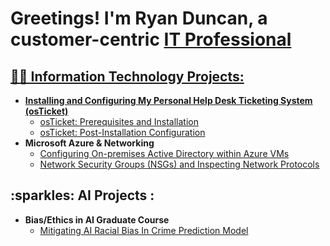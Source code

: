 <h1>Greetings! I'm Ryan Duncan, a customer-centric <a href="https://linkedin.com/in/ryanduncan2797"> IT Professional</h1>

<h2>👨‍💻 Information Technology Projects:</h2>

- <b>Installing and Configuring My Personal Help Desk Ticketing System (osTicket) </b>
  - [osTicket: Prerequisites and Installation](https://github.com/rdunc97/osticket-prereqs)
  - [osTicket: Post-Installation Configuration](https://github.com/rdunc97/post-install-config)
- <b>Microsoft Azure & Networking </b>
  - [Configuring On-premises Active Directory within Azure VMs](https://github.com/rdunc97/configure-ad)
  - [Network Security Groups (NSGs) and Inspecting Network Protocols](https://github.com/rdunc97/azure-network-protocols)

<h2> :sparkles: AI Projects :</h2>
 
- <b>Bias/Ethics in AI Graduate Course</b>
   - [Mitigating AI Racial Bias In Crime Prediction Model](https://github.com/rdunc97/FinalProject_BiasInAI)

